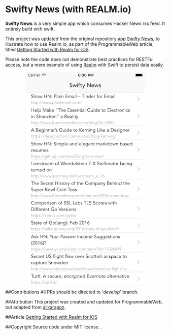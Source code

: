Swifty News (with REALM.io)
===========

**Swifty News** is a very simple app which consumes Hacker News rss feed. It entirely build with swift.

This project was updated from the original repository app [Swifty News](https://github.com/alikaragoz/Swifty-News), to illustrate how to use Realm.io, as part of the ProgrammableWeb article, titled [Getting Started with Realm for iOS](http://www.programmableweb.com/news/getting-started-realm-ios/how-to/2016/05/02).

Please note the code does not demonstrate best practices for RESTFul access, but a mere example of using [Realm](http://realm.io) with Swift to persist data easily.  

<p align="center"><img src="screenshot.png"></p>

##Contributions
All PRs should be directed to '_develop_' branch.

##Attribution
This project was created and updated for ProgrammableWeb, but adapted from [alikaragoz](https://github.com/alikaragoz).

##Article
[Getting Started with Realm for iOS](http://www.programmableweb.com/news/getting-started-realm-ios/how-to/2016/05/02)

##Copyright
Source code under MIT license.  .
